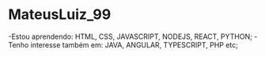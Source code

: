 # MateusLuiz_99

-Estou aprendendo: HTML, CSS, JAVASCRIPT, NODEJS, REACT, PYTHON;
-Tenho interesse também em: JAVA, ANGULAR, TYPESCRIPT, PHP etc;
